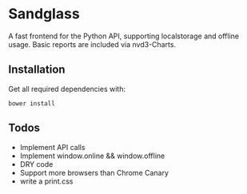 # Sandglass #
A fast frontend for the Python API, supporting localstorage and offline
usage. Basic reports are included via nvd3-Charts.

## Installation ##

Get all required dependencies with:

``bower install``

## Todos ##
- Implement API calls
- Implement window.online && window.offline
- DRY code
- Support more browsers than Chrome Canary
- write a print.css
